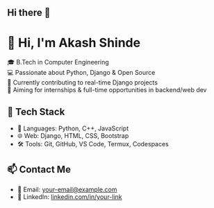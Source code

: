 ## Hi there 👋
# 👋 Hi, I'm Akash Shinde

🎓 B.Tech in Computer Engineering  
💻 Passionate about Python, Django & Open Source  
🌱 Currently contributing to real-time Django projects  
🚀 Aiming for internships & full-time opportunities in backend/web dev  

## 🔧 Tech Stack
- 💬 Languages: Python, C++, JavaScript
- 🌐 Web: Django, HTML, CSS, Bootstrap
- 🛠️ Tools: Git, GitHub, VS Code, Termux, Codespaces

## 📫 Contact Me
- 📧 Email: your-email@example.com
- 💼 LinkedIn: [linkedin.com/in/your-link]([https://linkedin.com/in/your-link](https://www.linkedin.com/in/akash-shinde-30a17426a/))

<!--
**Mr-akashshinde26/Mr-akashshinde26** is a ✨ _special_ ✨ repository because its `README.md` (this file) appears on your GitHub profile.

Here are some ideas to get you started:

- 🔭 I’m currently working on ...
- 🌱 I’m currently learning ...
- 👯 I’m looking to collaborate on ...
- 🤔 I’m looking for help with ...
- 💬 Ask me about ...
- 📫 How to reach me: ...
- 😄 Pronouns: ...
- ⚡ Fun fact: ...
-->

